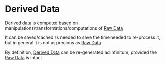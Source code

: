 # Derived  Data

Derived data is computed based on manipulations/transformations/computations of [Raw Data](RawData.md)

It can be saved/cached as needed to save the time needed to re-process it, but in general it is not as precious as [Raw Data](RawData.md)

By definition, [Derived Data](DerivedData.md) can be re-generated ad infinitum, provided the [Raw Data](RawData.md) is intact 
